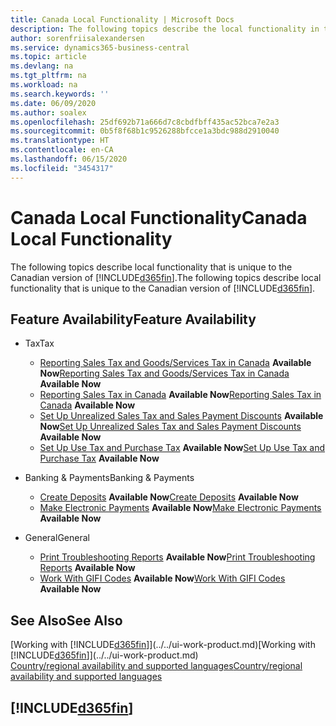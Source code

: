 ```yaml
---
title: Canada Local Functionality | Microsoft Docs
description: The following topics describe the local functionality in the Canadian version of Business Central.
author: sorenfriisalexandersen
ms.service: dynamics365-business-central
ms.topic: article
ms.devlang: na
ms.tgt_pltfrm: na
ms.workload: na
ms.search.keywords: ''
ms.date: 06/09/2020
ms.author: soalex
ms.openlocfilehash: 25df692b71a666d7c8cbdfbff435ac52bca7e2a3
ms.sourcegitcommit: 0b5f8f68b1c9526288bfcce1a3bdc988d2910040
ms.translationtype: HT
ms.contentlocale: en-CA
ms.lasthandoff: 06/15/2020
ms.locfileid: "3454317"
---
```

# <a name="canada-local-functionality"></a><span data-ttu-id="9cf46-103">Canada Local Functionality</span><span class="sxs-lookup"><span data-stu-id="9cf46-103">Canada Local Functionality</span></span>

<span data-ttu-id="9cf46-104">The following topics describe local functionality that is unique to the Canadian version of [!INCLUDE[d365fin](../../includes/d365fin_md.md)].</span><span class="sxs-lookup"><span data-stu-id="9cf46-104">The following topics describe local functionality that is unique to the Canadian version of [!INCLUDE[d365fin](../../includes/d365fin_md.md)].</span></span>  

## <a name="feature-availability"></a><span data-ttu-id="9cf46-105">Feature Availability</span><span class="sxs-lookup"><span data-stu-id="9cf46-105">Feature Availability</span></span>

* <span data-ttu-id="9cf46-106">Tax</span><span class="sxs-lookup"><span data-stu-id="9cf46-106">Tax</span></span>
    * <span data-ttu-id="9cf46-107">[Reporting Sales Tax and Goods/Services Tax in Canada](sales-tax-goods-services.md) **Available Now**</span><span class="sxs-lookup"><span data-stu-id="9cf46-107">[Reporting Sales Tax and Goods/Services Tax in Canada](sales-tax-goods-services.md) **Available Now**</span></span>
    * <span data-ttu-id="9cf46-108">[Reporting Sales Tax in Canada](ca-sales-tax.md) **Available Now**</span><span class="sxs-lookup"><span data-stu-id="9cf46-108">[Reporting Sales Tax in Canada](ca-sales-tax.md) **Available Now**</span></span>
    * <span data-ttu-id="9cf46-109">[Set Up Unrealized Sales Tax and Sales Payment Discounts](how-to-set-up-unrealized-sales-tax-and-sales-payment-discounts.md) **Available Now**</span><span class="sxs-lookup"><span data-stu-id="9cf46-109">[Set Up Unrealized Sales Tax and Sales Payment Discounts](how-to-set-up-unrealized-sales-tax-and-sales-payment-discounts.md) **Available Now**</span></span>
    * <span data-ttu-id="9cf46-110">[Set Up Use Tax and Purchase Tax](how-to-set-up-use-tax-and-purchase-tax.md) **Available Now**</span><span class="sxs-lookup"><span data-stu-id="9cf46-110">[Set Up Use Tax and Purchase Tax](how-to-set-up-use-tax-and-purchase-tax.md) **Available Now**</span></span>

* <span data-ttu-id="9cf46-111">Banking & Payments</span><span class="sxs-lookup"><span data-stu-id="9cf46-111">Banking & Payments</span></span>
    * <span data-ttu-id="9cf46-112">[Create Deposits](how-to-create-deposits.md) **Available Now**</span><span class="sxs-lookup"><span data-stu-id="9cf46-112">[Create Deposits](how-to-create-deposits.md) **Available Now**</span></span>
    * <span data-ttu-id="9cf46-113">[Make Electronic Payments](../../finance-make-payments-with-bank-data-conversion-service-or-sepa-credit-transfer.md#exporting-payments-to-a-bank-file) **Available Now**</span><span class="sxs-lookup"><span data-stu-id="9cf46-113">[Make Electronic Payments](../../finance-make-payments-with-bank-data-conversion-service-or-sepa-credit-transfer.md#exporting-payments-to-a-bank-file) **Available Now**</span></span>

* <span data-ttu-id="9cf46-114">General</span><span class="sxs-lookup"><span data-stu-id="9cf46-114">General</span></span>
    * <span data-ttu-id="9cf46-115">[Print Troubleshooting Reports](how-to-print-troubleshooting-reports.md) **Available Now**</span><span class="sxs-lookup"><span data-stu-id="9cf46-115">[Print Troubleshooting Reports](how-to-print-troubleshooting-reports.md) **Available Now**</span></span>
    * <span data-ttu-id="9cf46-116">[Work With GIFI Codes](work-gifi-codes.md) **Available Now**</span><span class="sxs-lookup"><span data-stu-id="9cf46-116">[Work With GIFI Codes](work-gifi-codes.md) **Available Now**</span></span>    

## <a name="see-also"></a><span data-ttu-id="9cf46-117">See Also</span><span class="sxs-lookup"><span data-stu-id="9cf46-117">See Also</span></span>

<span data-ttu-id="9cf46-118">[Working with [!INCLUDE[d365fin](../../includes/d365fin_md.md)]](../../ui-work-product.md)</span><span class="sxs-lookup"><span data-stu-id="9cf46-118">[Working with [!INCLUDE[d365fin](../../includes/d365fin_md.md)]](../../ui-work-product.md)</span></span>  
[<span data-ttu-id="9cf46-119">Country/regional availability and supported languages</span><span class="sxs-lookup"><span data-stu-id="9cf46-119">Country/regional availability and supported languages</span></span>](/dynamics365/business-central/dev-itpro/compliance/apptest-countries-and-translations)  

## [!INCLUDE[d365fin](../../includes/free_trial_md.md)]  
